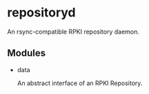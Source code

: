 repositoryd
===========

An rsync-compatible RPKI repository daemon.

Modules
-------

* data

  An abstract interface of an RPKI Repository.

